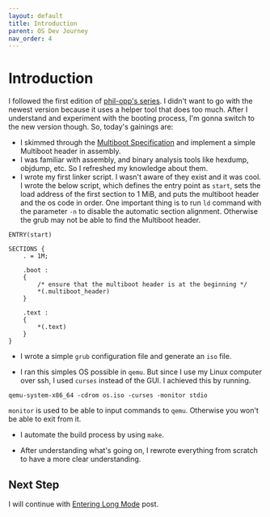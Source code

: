 ```yaml
---
layout: default
title: Introduction
parent: OS Dev Journey
nav_order: 4
---
```


# Introduction

I followed the first edition of [phil-opp's series](https://os.phil-opp.com/multiboot-kernel/). I didn't want to go with the newest version because it uses a helper tool that does too much. After I understand and experiment with the booting process, I'm gonna switch to the new version though. So, today's gainings are:

- I skimmed through the [Multiboot Specification](https://nongnu.askapache.com/grub/phcoder/multiboot.pdf) and implement a simple Multiboot header in assembly.
- I was familiar with assembly, and binary analysis tools like hexdump, objdump, etc. So I refreshed my knowledge about them.
- I wrote my first linker script. I wasn't aware of they exist and it was cool. I wrote the below script, which defines the entry point as `start`, sets the load address of the first section to 1 MiB, and puts the multiboot header and the os code in order. One important thing is to run `ld` command with the parameter `-n` to disable the automatic section alignment. Otherwise the grub may not be able to find the Multiboot header.

```
ENTRY(start)

SECTIONS {
    . = 1M;

    .boot :
    {
        /* ensure that the multiboot header is at the beginning */
        *(.multiboot_header)
    }

    .text :
    {
        *(.text)
    }
}
```
 
- I wrote a simple `grub` configuration file and generate an `iso` file.

- I ran this simples OS possible in `qemu`. But since I use my Linux computer over ssh, I used `curses` instead of the GUI. I achieved this by running.

```
qemu-system-x86_64 -cdrom os.iso -curses -monitor stdio
```

`monitor` is used to be able to input commands to `qemu`. Otherwise you won't be able to exit from it.

- I automate the build process by using `make`.

- After understanding what's going on, I rewrote everything from scratch to have a more clear understanding.

## Next Step

I will continue with [Entering Long Mode](https://os.phil-opp.com/entering-longmode/) post.
